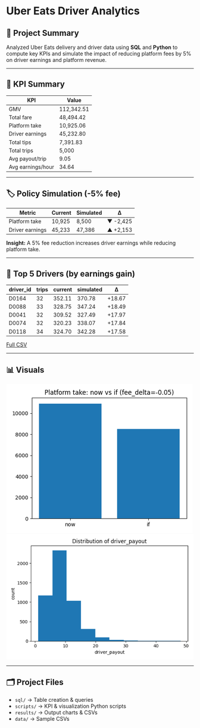 # Uber Eats Driver Analytics

## 📌 Project Summary
Analyzed Uber Eats delivery and driver data using **SQL** and **Python** to compute key KPIs and simulate the impact of reducing platform fees by 5% on driver earnings and platform revenue.

---

## 🔑 KPI Summary

| KPI | Value |
|-----|-------|
| GMV | 112,342.51 |
| Total fare | 48,494.42 |
| Platform take | 10,925.06 |
| Driver earnings | 45,232.80 |
| Total tips | 7,391.83 |
| Total trips | 5,000 |
| Avg payout/trip | 9.05 |
| Avg earnings/hour | 34.64 |

---

## 🏷 Policy Simulation (-5% fee)

| Metric | Current | Simulated | Δ |
|--------|---------|-----------|---|
| Platform take | 10,925 | 8,500 | ▼ -2,425 |
| Driver earnings | 45,233 | 47,386 | ▲ +2,153 |

**Insight:** A 5% fee reduction increases driver earnings while reducing platform take.

---

## 👥 Top 5 Drivers (by earnings gain)

| driver_id | trips | current | simulated | Δ |
|-----------|-------|--------|-----------|---|
| D0164 | 32 | 352.11 | 370.78 | +18.67 |
| D0088 | 33 | 328.75 | 347.24 | +18.49 |
| D0041 | 32 | 309.52 | 327.49 | +17.97 |
| D0074 | 32 | 320.23 | 338.07 | +17.84 |
| D0118 | 34 | 324.70 | 342.28 | +17.58 |

[Full CSV](results/top10_drivers.csv)

---

## 📊 Visuals
![](results/platform_simulation.png)  
![](results/payout_hist.png)

---

## 🗂 Project Files
- `sql/` → Table creation & queries  
- `scripts/` → KPI & visualization Python scripts  
- `results/` → Output charts & CSVs  
- `data/` → Sample CSVs  

